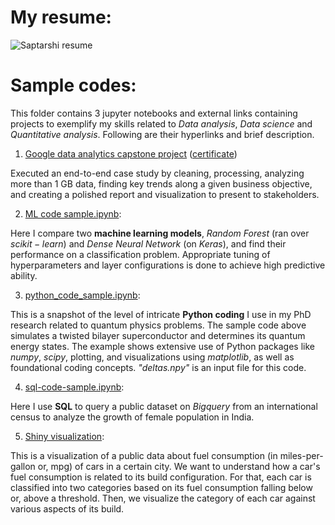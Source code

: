 # My resume:

![Saptarshi resume](https://github.com/user-attachments/assets/ddaf937a-fdd6-4af6-8339-6cf7ccce73b2)

# Sample codes:

This folder contains 3 jupyter notebooks and external links containing projects to exemplify my skills related to $Data$ $analysis$, $Data$ $science$ and $Quantitative$ $analysis$. Following are their hyperlinks and brief description.

1. [Google data analytics capstone project](https://github.com/Saptarshi531/google-data-analytics) ([certificate](https://www.coursera.org/account/accomplishments/verify/ORHFBHSEKEV6?utm_source=link&utm_medium=certificate&utm_content=cert_image&utm_campaign=sharing_cta&utm_product=course))

Executed an end-to-end case study by cleaning, processing, analyzing more than 1 GB data, finding key trends along a given business objective, and creating a polished report and visualization to present to stakeholders.

2. [ML code sample.ipynb](https://github.com/Saptarshi531/Projects/blob/main/ML%20code%20sample.ipynb):

Here I compare two **machine learning models**, $Random$ $Forest$ (ran over $scikit-learn$) and $Dense$ $Neural$ $Network$ (on $Keras$), and find their performance on a classification problem. Appropriate tuning of hyperparameters and layer configurations is done to achieve high predictive ability.

3. [python_code_sample.ipynb](https://github.com/Saptarshi531/Projects/blob/main/Python_code_sample.ipynb):

This is a snapshot of the level of intricate **Python coding** I use in my PhD research related to quantum physics problems. The sample code above simulates a twisted bilayer superconductor and determines its quantum energy states. The example shows extensive use of Python packages like $numpy$, $scipy$, plotting, and visualizations using $matplotlib$, as well as foundational coding concepts. *"deltas.npy"* is an input file for this code.

4. [sql-code-sample.ipynb](https://github.com/Saptarshi531/Projects/blob/main/sql-code-sample.ipynb):

Here I use **SQL** to query a public dataset on $Bigquery$ from an international census to analyze the growth of female population in India.

5. [Shiny visualization](https://xlf8g9-saptarshi-biswas.shinyapps.io/cars1/):
  
This is a visualization of a public data about fuel consumption (in miles-per-gallon or, mpg) of cars in a certain city. We want to understand how a car's fuel consumption is related to its build configuration. For that, each car is classified into two categories based on its fuel consumption falling below or, above a threshold. Then, we visualize the category of each car against various aspects of its build.

